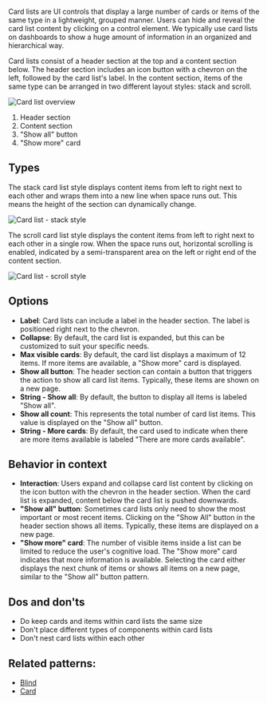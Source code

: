 Card lists are UI controls that display a large number of cards or items of the same type in a lightweight, grouped manner. Users can hide and reveal the card list content by clicking on a control element. We typically use card lists on dashboards to show a huge amount of information in an organized and hierarchical way.

Card lists consist of a header section at the top and a content section below. The header section includes an icon button with a chevron on the left, followed by the card list's label. In the content section, items of the same type can be arranged in two different layout styles: stack and scroll.

![Card list overview](https://www.figma.com/file/wEptRgAezDU1z80Cn3eZ0o/iX-Pattern-Illustrations?type=design&node-id=897%3A31906&mode=design&t=2pf1CqY5ifYKN3F2-1)

1. Header section
2. Content section
3. "Show all" button
3. "Show more" card
## Types
The stack card list style displays content items from left to right next to each other and wraps them into a new line when space runs out. This means the height of the section can dynamically change.

![Card list - stack style](https://www.figma.com/file/wEptRgAezDU1z80Cn3eZ0o/iX-Pattern-Illustrations?type=design&node-id=910%3A8581&mode=design&t=2pf1CqY5ifYKN3F2-1)

The scroll card list style displays the content items from left to right next to each other in a single row. When the space runs out, horizontal scrolling is enabled, indicated by a semi-transparent area on the left or right end of the content section.

![Card list - scroll style](https://www.figma.com/file/wEptRgAezDU1z80Cn3eZ0o/iX-Pattern-Illustrations?type=design&node-id=915%3A8647&mode=design&t=2pf1CqY5ifYKN3F2-1)

## Options
- **Label**: Card lists can include a label in the header section. The label is positioned right next to the chevron.
- **Collapse**: By default, the card list is expanded, but this can be customized to suit your specific needs.
- **Max visible cards**: By default, the card list displays a maximum of 12 items. If more items are available, a "Show more" card is displayed.
- **Show all button**: The header section can contain a button that triggers the action to show all card list items. Typically, these items are shown on a new page.
- **String - Show all**: By default, the button to display all items is labeled "Show all".
- **Show all count**: This represents the total number of card list items. This value is displayed on the "Show all" button.
- **String - More cards**: By default, the card used to indicate when there are more items available is labeled "There are more cards available".

## Behavior in context
- **Interaction**: Users expand and collapse card list content by clicking on the icon button with the chevron in the header section. When the card list is expanded, content below the card list is pushed downwards.
- **"Show all" button**:  Sometimes card lists only need to show the most important or most recent items. Clicking on the "Show All" button in the header section shows all items. Typically, these items are displayed on a new page.
- **"Show more" card**: The number of visible items inside a list can be limited to reduce the user's cognitive load. The "Show more" card indicates  that more information is available. Selecting the card either displays the next chunk of items or shows all items on a new page, similar to the "Show all" button pattern.

## Dos and don'ts
- Do keep cards and items within card lists the same size
- Don't place different types of components within card lists
- Don't nest card lists within each other

## Related patterns:
- [Blind](blind.md)
- [Card](card.md)

